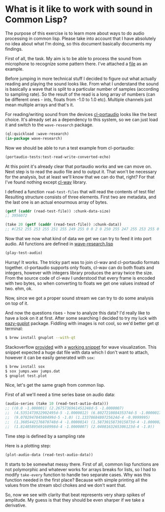 # What is it like to work with sound in Common Lisp?

The purpose of this exercise is to learn more about ways to do
audio processing in common lisp. Please take into account that
I have absolutely no idea about what I'm doing, so this document
basically documents my findings.

First of all, the task. My aim is to be able to process the sound
from microphone to recognize some pattern there. I've attached
a [file][1] as an example.

Before jumping in more technical stuff I decided to figure out
what actually reading and playing the sound looks like. From
what I understand the sound is basically a wave that is split
to a particular number of samples (according to sampling rate).
So the result of the read is a long array of numbers (can be
different ones - ints, floats from -1.0 to 1.0 etc). Multiple
channels just mean multiple arrays and that's it.

For reading/writing sound from the devices [cl-portaudio][2] looks
like the best choice. It's already set as a dependency to this
system, so we can just load it and switch to the `wave-research`
package.

~~~lisp
(ql:quickload :wave-research)
(in-package wave-research)
~~~

Now we should be able to run a test example from cl-portaudio:

~~~lisp
(portaudio-tests:test-read-write-converted-echo)
~~~

At this point it's already clear that portaudio works and we
can move on. Next step is to read the audio file and to output
it. That won't be necessary for the analysis, but at least we'll
know that we can do that, right? For that I've found nothing
except [cl-wav][3] library.

I defined a function `read-test-files` that will read the contents
of test file! Resulting structure consists of three elements. First
two are metadata, and the last one is an actual enourmous array
of bytes.

~~~lisp
(getf (caddr (read-test-file)) :chunk-data-size)
;; 3956072

(take 20 (getf (caddr (read-test-file)) :chunk-data))
;; #(252 255 253 255 251 255 249 255 0 0 2 0 250 255 247 255 253 255 0 0)
~~~

Now that we now what kind of data we get we can try to feed it
into port audio. All functions are defined in [wave-research.lisp][4]

~~~lisp
(play-test-audio)
~~~

Hurray! It works. The tricky part was to join cl-wav and cl-portaudio
formats together. cl-portaudio supports only floats, cl-wav can do
both floats and integers, however with integers library produces
the array twice the size. From the source code of cl-wav I understood
that every frame is encoded with two bytes, so when converting to
floats we get one values instead of two. ehm, ok.

Now, since we got a proper sound stream we can try to do some analysis on
top of it.

And now the questions rises - how to analyze this data? I'd really like
to have a look on it at first. After some searching I decided to try my
luck with [eazy-guplot][5] package. Fiddling with images is not cool, so
we'd better get qt terminal:

~~~bash
$ brew install gnuplot --with-qt
~~~

Stackoverflow [provided][6] with a [working snippet][7] for wave visualization.
This snippet expected a huge dat file with data which I don't want to
attach, however it can be easily generated with `sox`:

~~~bash
$ brew install sox
$ sox jumps.wav jumps.dat
$ gnuplot test.plot
~~~

Nice, let's get the same graph from common lisp.

First of all we'll need a time series base on audio data:

~~~lisp
(audio-series (take 10 (read-test-autio-data)))
;; ((0.0 -1.000001) (2.2675736961451248d-5 -1.0000007)
;;  (4.5351473922902495d-5 -1.0000012) (6.802721088435374d-5 -1.0000017)
;;  (9.070294784580499d-5 -1.0) (1.1337868480725624d-4 -0.9999995)
;;  (1.3605442176870748d-4 -1.0000014) (1.5873015873015873d-4 -1.0000021)
;;  (1.8140589569160998d-4 -1.0000007) (2.0408163265306123d-4 -1.0))
~~~

Time step is defined by a sampling rate

Here is a plotting step:

~~~lisp
(plot-audio-data (read-test-audio-data))
~~~

It starts to be somewhat messy there. First of all, common lisp functions are
not polymorphic and whatever works for arrays breaks for lists, so I
had to modify `take-every` function to handle two separate cases. Why was
this function needed in the first place? Because with simple printing
all the values from the stream sbcl chokes and we don't want that.

So, now we see with clarity that beat represents very sharp spikes of
amplitude. My guess is that they should be even sharper if we take a
derivative.

[1]: https://github.com/can3p/wave-research/blob/master/jumps.wav
[2]: https://github.com/filonenko-mikhail/cl-portaudio
[3]: https://github.com/RobBlackwell/cl-wav
[4]: https://github.com/can3p/wave-research/blob/master/src/wave-research.lisp
[5]: https://github.com/guicho271828/eazy-gnuplot
[6]: https://stackoverflow.com/questions/5826701/plot-audio-data-in-gnuplot
[7]: https://github.com/can3p/wave-research/blob/master/test.plot

